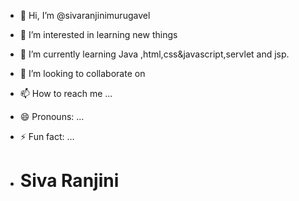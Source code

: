 - 👋 Hi, I’m @sivaranjinimurugavel
- 👀 I’m interested in learning new things
- 🌱 I’m currently learning Java ,html,css&javascript,servlet and jsp.
- 💞️ I’m looking to collaborate on 
- 📫 How to reach me ...
- 😄 Pronouns: ...
- ⚡ Fun fact: ...

- <html>
  <h1>
    Siva Ranjini
    
  </h1>
</html>

<!---
sivaranjinimurugavel/sivaranjinimurugavel is a ✨ special ✨ repository because its `README.md` (this file) appears on your GitHub profile.
You can click the Preview link to take a look at your changes.
--->
